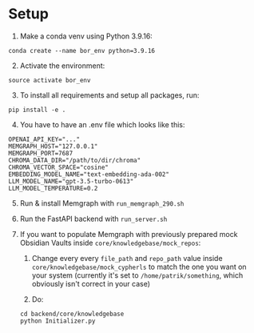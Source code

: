 # Setup

1. Make a conda venv using Python 3.9.16:
```
conda create --name bor_env python=3.9.16
```
2. Activate the environment:
```
source activate bor_env
```
3. To install all requirements and setup all packages, run:
```
pip install -e .
```
4. You have to have an .env file which looks like this:
```
OPENAI_API_KEY="..."
MEMGRAPH_HOST="127.0.0.1"
MEMGRAPH_PORT=7687
CHROMA_DATA_DIR="/path/to/dir/chroma"
CHROMA_VECTOR_SPACE="cosine"
EMBEDDING_MODEL_NAME="text-embedding-ada-002"
LLM_MODEL_NAME="gpt-3.5-turbo-0613"
LLM_MODEL_TEMPERATURE=0.2
```

5. Run & install Memgraph with `run_memgraph_290.sh`

6. Run the FastAPI backend with `run_server.sh`

7. If you want to populate Memgraph with previously prepared mock Obsidian Vaults inside `core/knowledgebase/mock_repos`:

    1. Change every every `file_path` and `repo_path` value inside `core/knowledgebase/mock_cypherls` to match the one you want on your system (currently it's set to `/home/patrik/something`, which obviously isn't correct in your case)

    2. Do:
    ```
    cd backend/core/knowledgebase
    python Initializer.py
    ```

